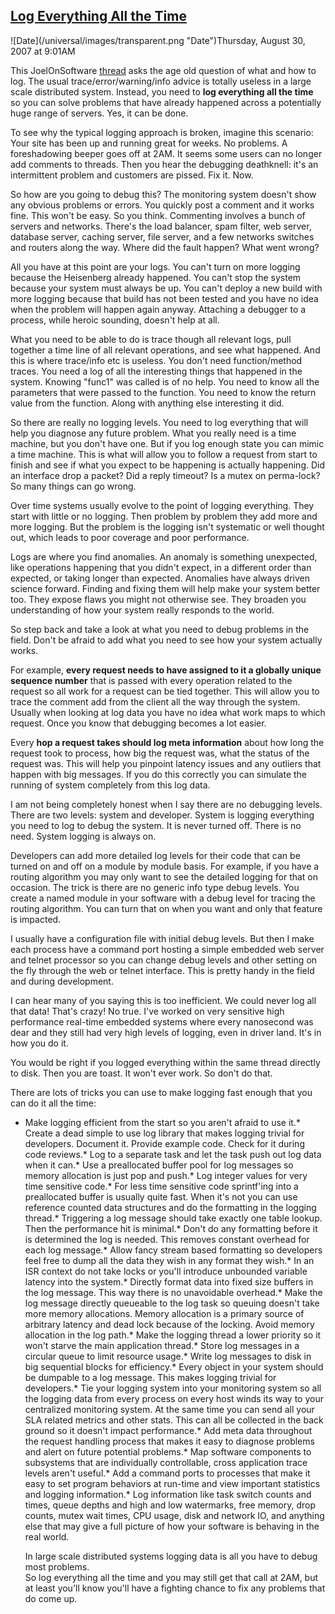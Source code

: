 ## [Log Everything All the Time](/blog/2007/8/30/log-everything-all-the-time.html)

<div class="journal-entry-tag journal-entry-tag-post-title"><span class="posted-on">![Date](/universal/images/transparent.png "Date")Thursday, August 30, 2007 at 9:01AM</span></div>

<div class="body">

This JoelOnSoftware [thread](http://discuss.joelonsoftware.com/default.asp?joel.3.536293.11) asks the age old question of what and how to log. The usual trace/error/warning/info advice is totally useless in a large scale distributed system. Instead, you need to **log everything all the time** so you can solve problems that have already happened across a potentially huge range of servers. Yes, it can be done.  

To see why the typical logging approach is broken, imagine this scenario: Your site has been up and running great for weeks. No problems. A foreshadowing beeper goes off at 2AM. It seems some users can no longer add comments to threads. Then you hear the debugging deathknell: it's an intermittent problem and customers are pissed. Fix it. Now.  

So how are you going to debug this? The monitoring system doesn't show any obvious problems or errors. You quickly post a comment and it works fine. This won't be easy. So you think. Commenting involves a bunch of servers and networks. There's the load balancer, spam filter, web server, database server, caching server, file server, and a few networks switches and routers along the way. Where did the fault happen? What went wrong?  

All you have at this point are your logs. You can't turn on more logging because the Heisenberg already happened. You can't stop the system because your system must always be up. You can't deploy a new build with more logging because that build has not been tested and you have no idea when the problem will happen again anyway. Attaching a debugger to a process, while heroic sounding, doesn't help at all.  

What you need to be able to do is trace though all relevant logs, pull together a time line of all relevant operations, and see what happened. And this is where trace/info etc is useless. You don't need function/method traces. You need a log of all the interesting things that happened in the system. Knowing "func1" was called is of no help. You need to know all the parameters that were passed to the function. You need to know the return value from the function. Along with anything else interesting it did.  

So there are really no logging levels. You need to log everything that will help you diagnose any future problem. What you really need is a time machine, but you don't have one. But if you log enough state you can mimic a time machine. This is what will allow you to follow a request from start to finish and see if what you expect to be happening is actually happening. Did an interface drop a packet? Did a reply timeout? Is a mutex on perma-lock? So many things can go wrong.  

Over time systems usually evolve to the point of logging everything. They start with little or no logging. Then problem by problem they add more and more logging. But the problem is the logging isn't systematic or well thought out, which leads to poor coverage and poor performance.  

Logs are where you find anomalies. An anomaly is something unexpected, like operations happening that you didn't expect, in a different order than expected, or taking longer than expected. Anomalies have always driven science forward. Finding and fixing them will help make your system better too. They expose flaws you might not otherwise see. They broaden you understanding of how your system really responds to the world.  

So step back and take a look at what you need to debug problems in the field. Don't be afraid to add what you need to see how your system actually works.  

For example, **every request needs to have assigned to it a globally unique sequence number** that is passed with every operation related to the request so all work for a request can be tied together. This will allow you to trace the comment add from the client all the way through the system. Usually when looking at log data you have no idea what work maps to which request. Once you know that debugging becomes a lot easier.  

Every **hop a request takes should log meta information** about how long the request took to process, how big the request was, what the status of the request was. This will help you pinpoint latency issues and any outliers that happen with big messages. If you do this correctly you can simulate the running of system completely from this log data.  

I am not being completely honest when I say there are no debugging levels. There are two levels: system and developer. System is logging everything you need to log to debug the system. It is never turned off. There is no need. System logging is always on.  

Developers can add more detailed log levels for their code that can be turned on and off on a module by module basis. For example, if you have a routing algorithm you may only want to see the detailed logging for that on occasion. The trick is there are no generic info type debug levels. You create a named module in your software with a debug level for tracing the routing algorithm. You can turn that on when you want and only that feature is impacted.  

I usually have a configuration file with initial debug levels. But then I make each process have a command port hosting a simple embedded web server and telnet processor so you can change debug levels and other setting on the fly through the web or telnet interface. This is pretty handy in the field and during development.  

I can hear many of you saying this is too inefficient. We could never log all that data! That's crazy! No true. I've worked on very sensitive high performance real-time embedded systems where every nanosecond was dear and they still had very high levels of logging, even in driver land. It's in how you do it.  

You would be right if you logged everything within the same thread directly to disk. Then you are toast. It won't ever work. So don't do that.  

There are lots of tricks you can use to make logging fast enough that you can do it all the time:

*   Make logging efficient from the start so you aren't afraid to use it.*   Create a dead simple to use log library that makes logging trivial for developers. Document it. Provide example code. Check for it during code reviews.*   Log to a separate task and let the task push out log data when it can.*   Use a preallocated buffer pool for log messages so memory allocation is just pop and push.*   Log integer values for very time sensitive code.*   For less time sensitive code sprintf'ing into a preallocated buffer is usually quite fast. When it's not you can use reference counted data structures and do the formatting in the logging thread.*   Triggering a log message should take exactly one table lookup. Then the performance hit is minimal.*   Don't do any formatting before it is determined the log is needed. This removes constant overhead for each log message.*   Allow fancy stream based formatting so developers feel free to dump all the data they wish in any format they wish.*   In an ISR context do not take locks or you'll introduce unbounded variable latency into the system.*   Directly format data into fixed size buffers in the log message. This way there is no unavoidable overhead.*   Make the log message directly queueable to the log task so queuing doesn't take more memory allocations. Memory allocation is a primary source of arbitrary latency and dead lock because of the locking. Avoid memory allocation in the log path.*   Make the logging thread a lower priority so it won't starve the main application thread.*   Store log messages in a circular queue to limit resource usage.*   Write log messages to disk in big sequential blocks for efficiency.*   Every object in your system should be dumpable to a log message. This makes logging trivial for developers.*   Tie your logging system into your monitoring system so all the logging data from every process on every host winds its way to your centralized monitoring system. At the same time you can send all your SLA related metrics and other stats. This can all be collected in the back ground so it doesn't impact performance.*   Add meta data throughout the request handling process that makes it easy to diagnose problems and alert on future potential problems.*   Map software components to subsystems that are individually controllable, cross application trace levels aren't useful.*   Add a command ports to processes that make it easy to set program behaviors at run-time and view important statistics and logging information.*   Log information like task switch counts and times, queue depths and high and low watermarks, free memory, drop counts, mutex wait times, CPU usage, disk and network IO, and anything else that may give a full picture of how your software is behaving in the real world.  

    In large scale distributed systems logging data is all you have to debug most problems.  
    So log everything all the time and you may still get that call at 2AM, but at least you'll know you'll have a fighting chance to fix any problems that do come up.</div>